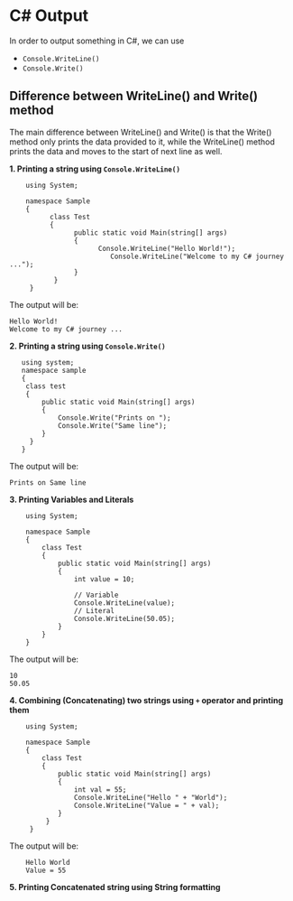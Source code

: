 # C# Output

In order to output something in C#, we can use<br/>
- ```Console.WriteLine()``` <br/>
- ```Console.Write()```<br/>

## Difference between WriteLine() and Write() method
The main difference between WriteLine() and Write() is that the Write() method only prints the data provided to it, while the WriteLine() method prints the data and moves to the start of next line as well.

**1. Printing a string using ```Console.WriteLine()```**
        
        using System;
 
        namespace Sample
        {
	          class Test
	          {
		            public static void Main(string[] args)
		            {
			              Console.WriteLine("Hello World!");
                             Console.WriteLine("Welcome to my C# journey ..."); 
		            }
	           }
         }
The output will be:

	Hello World!
	Welcome to my C# journey ...
	
**2. Printing a string using ```Console.Write()```**

	   using system;
	   namespace sample
	   {
	   	class test
		{
			public static void Main(string[] args)
			{
				Console.Write("Prints on ");
				Console.Write("Same line");
			}
		 }
	   }

The output will be:

	Prints on Same line
	
**3. Printing Variables and Literals**
		
		using System;
 
		namespace Sample
		{
			class Test
			{
				public static void Main(string[] args)
				{
					int value = 10;

					// Variable
					Console.WriteLine(value);
					// Literal
					Console.WriteLine(50.05);
				}
			}
		}

The output will be:

	10
	50.05
	
**4. Combining (Concatenating) two strings using ```+``` operator and printing them**

		using System;
 
		namespace Sample
		{
			class Test
			{
				public static void Main(string[] args)
				{
					int val = 55;
					Console.WriteLine("Hello " + "World");
					Console.WriteLine("Value = " + val);
				}
			 }
		 }

The output will be:

		Hello World
		Value = 55

**5. Printing Concatenated string using String formatting**

		
